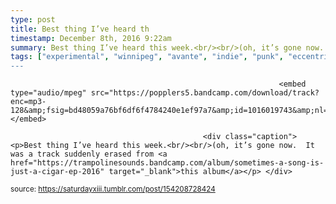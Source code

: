 ```yaml
---
type: post
title: Best thing I’ve heard th
timestamp: December 8th, 2016 9:22am
summary: Best thing I’ve heard this week.<br/><br/>(oh, it’s gone now.  It was a track suddenly erased from <a href="https://trampolinesounds.bandcamp.com/
tags: ["experimental", "winnipeg", "avante", "indie", "punk", "eccentric", "pop", "canada", "song", "music", "recommended]
---
```


                
                
                
                
                
                
                
                                                                <embed type="audio/mpeg" src="https://popplers5.bandcamp.com/download/track?enc=mp3-128&amp;fsig=bd48059a76bf6df6f4784240e1ef97a7&amp;id=1016019743&amp;nl=1&amp;stream=1&amp;ts=1481214164.0"></embed>
                    
                                               <div class="caption"><p>Best thing I’ve heard this week.<br/><br/>(oh, it’s gone now.  It was a track suddenly erased from <a href="https://trampolinesounds.bandcamp.com/album/sometimes-a-song-is-just-a-cigar-ep-2016" target="_blank">this album</a></p> </div>
                                    
                                
<small>source: https://saturdayxiii.tumblr.com/post/154208728424</small>